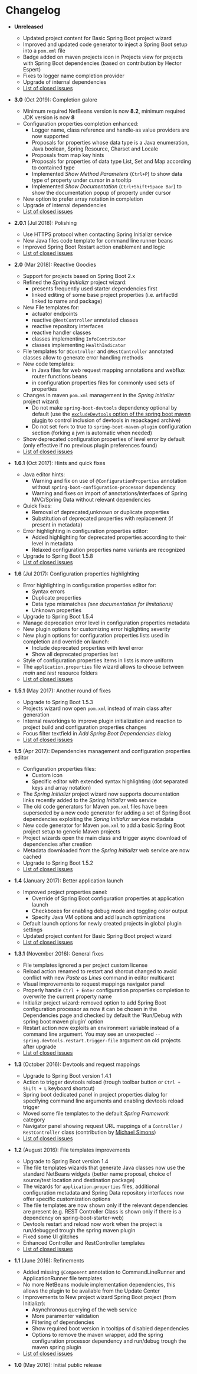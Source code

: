 # Changelog

-  **Unreleased**
    -  Updated project content for Basic Spring Boot project wizard
	-  Improved and updated code generator to inject a Spring Boot setup into a `pom.xml` file
	-  Badge added on maven projects icon in Projects view for projects with Spring Boot dependencies (based on contribution by Hector Espert)
    -  Fixes to logger name completion provider
    -  Upgrade of internal dependencies
    -  [List of closed issues](https://github.com/AlexFalappa/nb-springboot/milestone/16?closed=1)

-  **3.0** (Oct 2019): Completion galore
    -  Minimum required NetBeans version is now **8.2**, minimum required JDK version is now **8**
    -  Configuration properties completion enhanced:
        - Logger name, class reference and handle-as value providers are now supported
        - Proposals for properties whose data type is a Java enumeration, Java boolean, Spring Resource, Charset and Locale
        - Proposals from map key hints
        - Proposals for properties of data type List, Set and Map according to contained type
        - Implemented *Show Method Parameters* (`Ctrl+P`) to show data type of property under cursor in a tooltip
        - Implemented *Show Documentation* (`Ctrl+Shift+Space Bar`) to show the documentation popup of property under cursor
    -  New option to prefer array notation in completion
    -  Upgrade of internal dependencies
    -  [List of closed issues](https://github.com/AlexFalappa/nb-springboot/milestone/14?closed=1)

-  **2.0.1** (Jul 2018): Polishing
    -  Use HTTPS protocol when contacting Spring Initializr service
    -  New Java files code template for command line runner beans
    -  Improved Spring Boot Restart action enablement and logic
    -  [List of closed issues](https://github.com/AlexFalappa/nb-springboot/milestone/15?closed=1)

-  **2.0** (Mar 2018): Reactive Goodies
    -  Support for projects based on Spring Boot 2.x
    -  Refined the *Spring Initializr* project wizard:
        - presents frequently used starter dependencies first
        - linked editing of some base project properties (i.e. artifactId linked to name and package)
    -  New File templates for:
        - actuator endpoints 
        - reactive `@RestController` annotated classes
        - reactive repository interfaces
        - reactive handler classes
        - classes implementing `InfoContributor`
        - classes implementing `HealthIndicator`
    -  File templates for `@Controller` and `@RestController` annotated classes allow to generate error handling methods
    -  New code templates:
        - in Java files for web request mapping annotations and webflux router functions beans
        - in configuration properties files for commonly used sets of properties 
    -  Changes in maven `pom.xml` management in the *Spring Initializr* project wizard:
        -  Do not make `spring-boot-devtools` dependency optional by default (use the [`excludeDevtools` option of the spring boot maven plugin](https://docs.spring.io/spring-boot/docs/current/maven-plugin/repackage-mojo.html) to control inclusion of devtools in repackaged archive)
        -  Do not set `fork` to true to `spring-boot-maven-plugin` configuration section (forking a jvm is automatic when needed)
    -  Show deprecated configuration properties of level error by default (only effective if no previous plugin preferences found)
    -  [List of closed issues](https://github.com/AlexFalappa/nb-springboot/milestone/13?closed=1)

-  **1.6.1** (Oct 2017): Hints and quick fixes
    -  Java editor hints:
        -  Warning and fix on use of `@ConfigurationProperties` annotation without `spring-boot-configuration-processor` dependency
        -  Warning and fixes on import of annotations/interfaces of Spring MVC/Spring Data without relevant dependencies
    -  Quick fixes:
        -  Removal of deprecated,unknown or duplicate properties
        -  Substitution of deprecated properties with replacement (if present in metadata)
    -  Error highlighting in configuration properties editor:
        -  Added highlighting for deprecated properties according to their level in metadata
        -  Relaxed configuration properties name variants are recognized
    -  Upgrade to Spring Boot 1.5.8
    -  [List of closed issues](https://github.com/AlexFalappa/nb-springboot/milestone/12?closed=1)

-  **1.6** (Jul 2017): Configuration properties highlighting
    -  Error highlighting in configuration properties editor for:
        -  Syntax errors
        -  Duplicate properties
        -  Data type mismatches *(see documentation for limitations)*
        -  Unknown properties
    -  Upgrade to Spring Boot 1.5.4
    -  Manage deprecation error level in configuration properties metadata
    -  New plugin options for customizing error higlighting severity
    -  New plugin options for configuration properties lists used in completion and override on launch:
        -  Include deprecated properties with level error
        -  Show all deprecated properties last
    -  Style of configuration properties items in lists is more uniform
    -  The `application.properties` file wizard allows to choose between *main* and *test* resource folders
    -  [List of closed issues](https://github.com/AlexFalappa/nb-springboot/milestone/11?closed=1)

-  **1.5.1** (May 2017): Another round of fixes
    -  Upgrade to Spring Boot 1.5.3
    -  Projects wizard now open `pom.xml` instead of main class after generation
    -  Internal reworkings to improve plugin initialization and reaction to project build and configuration properties changes
    -  Focus filter textfield in *Add Spring Boot Dependencies* dialog
    -  [List of closed issues](https://github.com/AlexFalappa/nb-springboot/milestone/10?closed=1)

-  **1.5** (Apr 2017): Dependencies management and configuration properties editor
    -  Configuration properties files:
        -  Custom icon
        -  Specific editor with extended syntax highlighting (dot separated keys and array notation)
    -  The *Spring Initializr* project wizard now supports documentation links recently added to the *Spring Initializr* web service
    -  The old code generators for Maven `pom.xml` files have been superseded by a new code generator for adding a set of Spring Boot dependencies exploiting the *Spring Initializr* service metadata
    -  New code generator for Maven `pom.xml` to add a basic Spring Boot project setup to generic Maven projects
    -  Project wizards open the main class and trigger async download of dependencies after creation
    -  Metadata downloaded from the *Spring Initializr* web service are now cached
    -  Upgrade to Spring Boot 1.5.2
    -  [List of closed issues](https://github.com/AlexFalappa/nb-springboot/milestone/8?closed=1)

-  **1.4** (January 2017): Better application launch
    -  Improved project properties panel:
        -  Override of Spring Boot configuration properties at application launch
        -  Checkboxes for enabling debug mode and toggling color output
        -  Specify Java VM options and add launch optimizations
    -  Default launch options for newly created projects in global plugin settings
    -  Updated project content for Basic Spring Boot project wizard
    -  [List of closed issues](https://github.com/AlexFalappa/nb-springboot/milestone/6?closed=1)

-  **1.3.1** (November 2016): General fixes
    -  File templates ignored a per project custom license
    -  Reload action renamed to restart and shorcut changed to avoid conflict with new *Paste as Lines* command in editor multicaret
    -  Visual improvements to request mappings navigator panel
    -  Properly handle `Ctrl + Enter` configuration properties completion to overwrite the current property name
    -  Initializr project wizard: removed option to add Spring Boot configuration processor as now it can be chosen in the Dependencies page and checked by default the 'Run/Debug with spring boot maven plugin' option
    -  Restart action now exploits an environment variable instead of a command line argument. You may see an unexpected `--spring.devtools.restart.trigger-file` argument on old projects after upgrade
    -  [List of closed issues](https://github.com/AlexFalappa/nb-springboot/milestone/7?closed=1)

-  **1.3** (October 2016): Devtools and request mappings
    -  Upgrade to Spring Boot version 1.4.1
    -  Action to trigger devtools reload (trough toolbar button or `Ctrl + Shift + L` keyboard shortcut)
    -  Spring boot dedicated panel in project properties dialog for specifying command line arguments and enabling devtools reload trigger
    -  Moved some file templates to the default *Spring Framework* category
    -  Navigator panel showing request URL mappings of a `Controller` / `RestController` class (contribution by [Michael Simons](http://michael-simons.eu))
    -  [List of closed issues](https://github.com/AlexFalappa/nb-springboot/milestone/5?closed=1)

-  **1.2** (August 2016): File templates improvements
    -  Upgrade to Spring Boot version 1.4
    -  The file templates wizards that generate Java classes now use the standard NetBeans widgets (better name proposal, choice of source/test location and destination package)
    -  The wizards for `application.properties` files, additional configuration metadata and Spring Data repository interfaces now offer specific customization options
    -  The file templates are now shown only if the relevant dependencies are present (e.g. REST Controller Class is shown only if there is a dependency on spring-boot-starter-web)
    -  Devtools restart and reload now work when the project is run/debugged trough the spring maven plugin
    -  Fixed some UI glitches
    -  Enhanced Controller and RestController templates
    -  [List of closed issues](https://github.com/AlexFalappa/nb-springboot/milestone/4?closed=1)

-  **1.1** (June 2016): Refinements
    -  Added missing `@Component` annotation to CommandLineRunner and ApplicationRunner file templates
    -  No more NetBeans module implementation dependencies, this allows the plugin to be available from the Update Center
    -  Improvements to New project wizard Spring Boot project (from Initializr):
        -  Asynchronous querying of the web service
        -  More paramenter validation
        -  Filtering of dependencies
        -  Show required boot version in tooltips of disabled dependencies
        -  Options to remove the maven wrapper, add the spring configuration processor dependency and run/debug trough the maven spring plugin
    -  [List of closed issues](https://github.com/AlexFalappa/nb-springboot/milestone/3?closed=1)

-  **1.0** (May 2016): Initial public release
